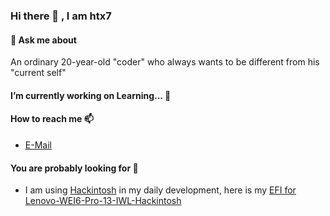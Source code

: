 ### Hi there 👋 , I am htx7

#### 💬  Ask me about 

An ordinary 20-year-old "coder" who always wants to be different from his "current self"



####  I’m currently working on Learning... 🔭 



####  How to reach me 📫  

<!-- - [My Blog](https:/colorle.github.io) -->
<!-- - [Twtter](https://twitter.com/namidzi) -->
- [E-Mail](MatsumaeOhana16@gmail.com)



#### **You are probably looking for 🤔**

<!-- -  [My `dotfiles`](https://github.com/colorle/dotfiles) - This is how I make myself feel like a fast ⚡ developer. -->


- I am using [Hackintosh](https://en.wikipedia.org/wiki/Hackintosh) in my daily development, here is my [EFI for Lenovo-WEI6-Pro-13-IWL-Hackintosh ](https://github.com/colorle/Thinkbook-13s-IWL-EFI-Hackintosh)



